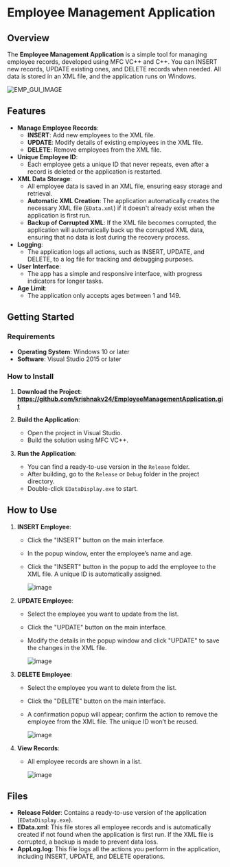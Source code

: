 # Employee Management Application

## Overview

The **Employee Management Application** is a simple tool for managing employee records, developed using MFC VC++ and C++. You can INSERT new records, UPDATE existing ones, and DELETE records when needed. All data is stored in an XML file, and the application runs on Windows.

![EMP_GUI_IMAGE](https://github.com/user-attachments/assets/4c03f30f-557d-460d-a210-22f13ae933f5)

## Features

- **Manage Employee Records**:
  - **INSERT**: Add new employees to the XML file.
  - **UPDATE**: Modify details of existing employees in the XML file.
  - **DELETE**: Remove employees from the XML file.
- **Unique Employee ID**:
  - Each employee gets a unique ID that never repeats, even after a record is deleted or the application is restarted.
- **XML Data Storage**:
  - All employee data is saved in an XML file, ensuring easy storage and retrieval.
  - **Automatic XML Creation**: The application automatically creates the necessary XML file (`EData.xml`) if it doesn't already exist when the application is first run.
  - **Backup of Corrupted XML**: If the XML file becomes corrupted, the application will automatically back up the corrupted XML data, ensuring that no data is lost during the recovery process.
- **Logging**:
  - The application logs all actions, such as INSERT, UPDATE, and DELETE, to a log file for tracking and debugging purposes.
- **User Interface**:
  - The app has a simple and responsive interface, with progress indicators for longer tasks.
- **Age Limit**:
  - The application only accepts ages between 1 and 149.

## Getting Started

### Requirements

- **Operating System**: Windows 10 or later
- **Software**: Visual Studio 2015 or later

### How to Install

1. **Download the Project**:
   **https://github.com/krishnakv24/EmployeeManagementApplication.git**

2. **Build the Application**:
   - Open the project in Visual Studio.
   - Build the solution using MFC VC++.

3. **Run the Application**:
   - You can find a ready-to-use version in the `Release` folder.
   - After building, go to the `Release` or `Debug` folder in the project directory.
   - Double-click `EDataDisplay.exe` to start.

## How to Use

1. **INSERT Employee**:
   - Click the "INSERT" button on the main interface.
   - In the popup window, enter the employee’s name and age.
   - Click the "INSERT" button in the popup to add the employee to the XML file. A unique ID is automatically assigned.
     
     ![image](https://github.com/user-attachments/assets/fe050d15-e63a-4e75-bc22-bdf56c46d8f9)


2. **UPDATE Employee**:
   - Select the employee you want to update from the list.
   - Click the "UPDATE" button on the main interface.
   - Modify the details in the popup window and click "UPDATE" to save the changes in the XML file.
     
      ![image](https://github.com/user-attachments/assets/ad5b2a86-b072-4c34-8f61-efc9a87ea21a)


3. **DELETE Employee**:
   - Select the employee you want to delete from the list.
   - Click the "DELETE" button on the main interface.
   - A confirmation popup will appear; confirm the action to remove the employee from the XML file. The unique ID won’t be reused.

     ![image](https://github.com/user-attachments/assets/1c41815a-dbc7-4c61-9e05-a19fb52122d3)

4. **View Records**:
   - All employee records are shown in a list.

     ![image](https://github.com/user-attachments/assets/d20b15ec-cdd0-4bef-9db7-da5a1c907682)


## Files

- **Release Folder**: Contains a ready-to-use version of the application (`EDataDisplay.exe`).
- **EData.xml**: This file stores all employee records and is automatically created if not found when the application is first run. If the XML file is corrupted, a backup is made to prevent data loss.
- **AppLog.log**: This file logs all the actions you perform in the application, including INSERT, UPDATE, and DELETE operations.
